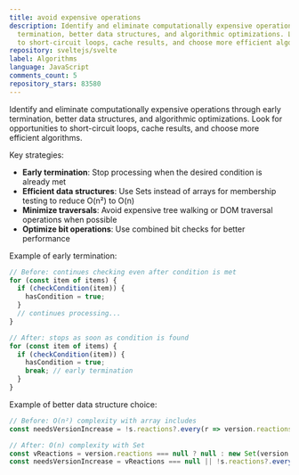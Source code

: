 ```yaml
---
title: avoid expensive operations
description: Identify and eliminate computationally expensive operations through early
  termination, better data structures, and algorithmic optimizations. Look for opportunities
  to short-circuit loops, cache results, and choose more efficient algorithms.
repository: sveltejs/svelte
label: Algorithms
language: JavaScript
comments_count: 5
repository_stars: 83580
---
```


Identify and eliminate computationally expensive operations through early termination, better data structures, and algorithmic optimizations. Look for opportunities to short-circuit loops, cache results, and choose more efficient algorithms.

Key strategies:
- **Early termination**: Stop processing when the desired condition is already met
- **Efficient data structures**: Use Sets instead of arrays for membership testing to reduce O(n²) to O(n)
- **Minimize traversals**: Avoid expensive tree walking or DOM traversal operations when possible
- **Optimize bit operations**: Use combined bit checks for better performance

Example of early termination:
```js
// Before: continues checking even after condition is met
for (const item of items) {
  if (checkCondition(item)) {
    hasCondition = true;
  }
  // continues processing...
}

// After: stops as soon as condition is found
for (const item of items) {
  if (checkCondition(item)) {
    hasCondition = true;
    break; // early termination
  }
}
```

Example of better data structure choice:
```js
// Before: O(n²) complexity with array includes
const needsVersionIncrease = !s.reactions?.every(r => version.reactions?.includes(r));

// After: O(n) complexity with Set
const vReactions = version.reactions === null ? null : new Set(version.reactions);
const needsVersionIncrease = vReactions === null || !s.reactions?.every(r => vReactions.has(r));
```